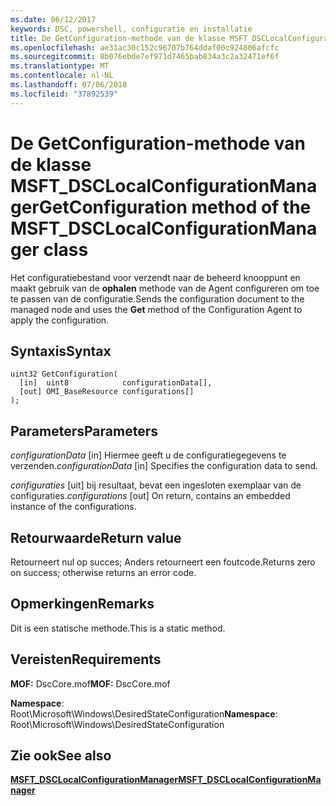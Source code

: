 ```yaml
---
ms.date: 06/12/2017
keywords: DSC, powershell, configuratie en installatie
title: De GetConfiguration-methode van de klasse MSFT_DSCLocalConfigurationManager
ms.openlocfilehash: ae31ac30c152c96707b764ddaf00c924806afcfc
ms.sourcegitcommit: 8b076ebde7ef971d7465bab834a3c2a32471ef6f
ms.translationtype: MT
ms.contentlocale: nl-NL
ms.lasthandoff: 07/06/2018
ms.locfileid: "37892539"
---
```

# <a name="getconfiguration-method-of-the-msftdsclocalconfigurationmanager-class"></a><span data-ttu-id="e87de-103">De GetConfiguration-methode van de klasse MSFT_DSCLocalConfigurationManager</span><span class="sxs-lookup"><span data-stu-id="e87de-103">GetConfiguration method of the MSFT_DSCLocalConfigurationManager class</span></span>

<span data-ttu-id="e87de-104">Het configuratiebestand voor verzendt naar de beheerd knooppunt en maakt gebruik van de **ophalen** methode van de Agent configureren om toe te passen van de configuratie.</span><span class="sxs-lookup"><span data-stu-id="e87de-104">Sends the configuration document to the managed node and uses the **Get** method of the Configuration Agent to apply the configuration.</span></span>

## <a name="syntax"></a><span data-ttu-id="e87de-105">Syntaxis</span><span class="sxs-lookup"><span data-stu-id="e87de-105">Syntax</span></span>

```mof
uint32 GetConfiguration(
  [in]  uint8            configurationData[],
  [out] OMI_BaseResource configurations[]
);
```

## <a name="parameters"></a><span data-ttu-id="e87de-106">Parameters</span><span class="sxs-lookup"><span data-stu-id="e87de-106">Parameters</span></span>

<span data-ttu-id="e87de-107">*configurationData* \[in\] Hiermee geeft u de configuratiegegevens te verzenden.</span><span class="sxs-lookup"><span data-stu-id="e87de-107">*configurationData* \[in\] Specifies the configuration data to send.</span></span>

<span data-ttu-id="e87de-108">*configuraties* \[uit\] bij resultaat, bevat een ingesloten exemplaar van de configuraties.</span><span class="sxs-lookup"><span data-stu-id="e87de-108">*configurations* \[out\] On return, contains an embedded instance of the configurations.</span></span>

## <a name="return-value"></a><span data-ttu-id="e87de-109">Retourwaarde</span><span class="sxs-lookup"><span data-stu-id="e87de-109">Return value</span></span>

<span data-ttu-id="e87de-110">Retourneert nul op succes; Anders retourneert een foutcode.</span><span class="sxs-lookup"><span data-stu-id="e87de-110">Returns zero on success; otherwise returns an error code.</span></span>

## <a name="remarks"></a><span data-ttu-id="e87de-111">Opmerkingen</span><span class="sxs-lookup"><span data-stu-id="e87de-111">Remarks</span></span>

<span data-ttu-id="e87de-112">Dit is een statische methode.</span><span class="sxs-lookup"><span data-stu-id="e87de-112">This is a static method.</span></span>

## <a name="requirements"></a><span data-ttu-id="e87de-113">Vereisten</span><span class="sxs-lookup"><span data-stu-id="e87de-113">Requirements</span></span>

<span data-ttu-id="e87de-114">**MOF:** DscCore.mof</span><span class="sxs-lookup"><span data-stu-id="e87de-114">**MOF:** DscCore.mof</span></span>

<span data-ttu-id="e87de-115">**Namespace**: Root\Microsoft\Windows\DesiredStateConfiguration</span><span class="sxs-lookup"><span data-stu-id="e87de-115">**Namespace**: Root\Microsoft\Windows\DesiredStateConfiguration</span></span>

## <a name="see-also"></a><span data-ttu-id="e87de-116">Zie ook</span><span class="sxs-lookup"><span data-stu-id="e87de-116">See also</span></span>

[<span data-ttu-id="e87de-117">**MSFT_DSCLocalConfigurationManager**</span><span class="sxs-lookup"><span data-stu-id="e87de-117">**MSFT_DSCLocalConfigurationManager**</span></span>](msft-dsclocalconfigurationmanager.md)